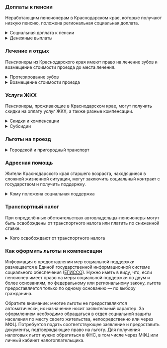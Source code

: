 ### Доплаты к пенсии
Неработающим пенсионерам в Краснодарском крае, которые получают низкую пенсию, положена региональная социальная доплата. 

<details>
<summary>Социальная доплата к пенсии</summary>
В Краснодарском крае региональный прожиточный минимум пенсионера не превышает общефедеральный. Неработающим пенсионерам с низким размером пенсии полагается федеральная социальная доплата к пенсии — до прожиточного минимума пенсионера в РФ. В 2021 году эта сумма [составляет](https://pfr.gov.ru/grazhdanam/pensionres/soc_doplata/~7905) 10 022 рубля. Для назначения этой выплаты необходимо обращаться в территориальное отделение Пенсионного фонда (ПФР) по месту жительства. С 2022 года доплата будет назначаться автоматически.
</details>
<details>
<summary>Денежные выплаты</summary>
В Краснодарском крае пенсионерам, относящимся к льготной категории, полагаются денежные выплаты, которые регулярно индексируются. [Краснодарские](https://krasnodarpravo.ru/zakon/2004-12-15-n-808-kz/) ветераны труда и военной службы ежемесячно получают 594 рубля. Ежемесячная денежная выплата (ЕДВ) труженикам тыла, реабилитированным и пострадавшим от репрессий пенсионерам составляет 861 рубль.
</details>


### Лечение и отдых
Пенсионеры из Краснодарского края имеют право на лечение зубов и возмещение стоимости проезда до места лечения.
<details>
<summary>Протезирование зубов</summary>
Бесплатное изготовление и ремонт зубных протезов полагается краснодарским труженикам тыла, ветеранам труда и военной службы, а также реабилитированным и пострадавшим от репрессий пенсионерам. Бесплатное зубопротезирование можно получить только при [сложных](https://krasnodarpravo.ru/zakon/2004-12-15-n-808-kz/) клинических случаях. Льгота не распространяется на протезы из драгоценных металлов и металлокерамики.
</details>
<details>
<summary> Возмещение стоимости проезда </summary>
В Краснодарском крае пенсионерам, страдающим хронической почечной недостаточностью, возмещаются расходы на оплату проезда на транспорте к месту проведения гемодиализа и обратно. Краснодарским инвалидам по зрению I группы, а также сопровождающим их лицам компенсируются расходы на проезд к месту проведения реабилитации и обратно, на автомобильном транспорте и поездах дальнего следования (плацкарт и купейные вагоны).
</details>

### Услуги ЖКХ
Пенсионеры, проживающие в Краснодарском крае, могут получить скидки на оплату услуг ЖКХ, а также разные компенсации. 
<details>
<summary>Скидки и компенсации</summary>
Краснодарским ветеранам труда и военной службы, реабилитированным и пострадавшим от репрессий пенсионерам компенсируется 50% платы за жилое помещение, коммунальные услуги и взносов за капремонт.

Одинокие неработающие пенсионеры после 70 лет освобождаются от взносов на капремонт на 50%, а с 80-летнего возраста — полностью. Льгота полагается также пенсионерам этого возраста, семья которых состоит из неработающих граждан пенсионного возраста (мужчины — старше 60 лет, женщины — 55), а также из инвалидов I и II групп.
</details>
<details>
<summary>Субсидии</summary>
Пенсионеры могут получить субсидию на оплату услуг ЖКХ при тратах на «коммуналку» более 22% совокупного дохода семьи.
</details>

### Льготы на проезд
<details>
<summary>Городской и пригородный транспорт</summary>
В [Краснодарском](http://sznkuban.ru/upload/iblock/58e/zakon_987-KZ.pdf) крае льготы на проезд предоставляются пенсионерам, а также мужчинам, достигшим возраста 60 лет, и женщинам — 55 лет, если их доход не превышает двух прожиточных минимумов. Пенсионерам старше 80 лет льготы предоставляются независимо от уровня доходов.

Краснодарские пенсионеры на все виды городского пассажирского транспорта приобретают проездные документы по льготной стоимости. На пригородных электричках и автомобильном транспорте проезд предоставляется с 50-процентной скидкой по талонам. Они выдаются отделом соцзащиты единовременно до конца года, по 18 талонов на квартал.
</details>

### Адресная помощь
Жители Краснодарского края старшего возраста, находящиеся в сложной жизненной ситуации, могут заключить социальный контракт с государством и получить поддержку.
<details>
<summary>Кому положена социальная поддержка</summary>
Пенсионерам, оказавшимся в трудной жизненной ситуации по не зависящим от них причинам или в связи со стихийным бедствием, экстремальной ситуацией, оказывается адресная помощь. Она предоставляется путём выплаты пособий либо в натуральной форме (обеспечение одеждой, обувью, лекарствами, организация лечения и ухода, проведение ремонта жилья или установка приборов учёта и пр.). С нуждающимися пенсионерами может быть заключён социальный контракт.
</details>

### Транспортный налог
При определённых обстоятельствах автовладельцы-пенсионеры могут быть освобождены от транспортного налога или платить по сниженной ставке. 
<details>
<summary>Кого освобождают от транспортного налога</summary>
В [Краснодарском](https://www.nalog.gov.ru/rn77/service/tax/d1113262/) крае от уплаты транспортного налога на автомобиль мощностью до 150 л. с., мотоцикл (мотороллер) — до 35 л. с. и моторную лодку — до 20 л. с. полностью освобождены инвалиды I и II групп, ветераны ВОВ и боевых действий, чернобыльцы и приравненные к ним категории. Мужчины, достигшие возраста 60 лет, а женщины — 55 лет, платят налог на такие транспортные средства в размере 50%.
</details>

### Как оформить льготы и компенсации 
Информация о предоставлении мер социальной поддержки размещается в Единой государственной информационной системе социального обеспечения ([ЕГИССО](http://egisso.ru/site/client/#/)). Нужно иметь в виду, что, если пенсионер имеет право на меры социальной поддержки по двум и более основаниям, по федеральному или региональному закону, льгота предоставляется только по одному основанию — по выбору гражданина.

Обратите внимание: многие льготы не предоставляются автоматически, их назначение носит заявительный характер. За оформлением необходимо обращаться в отдел социальной защиты населения по месту своего жительства, непосредственно или через МФЦ. Потребуется подать соответствующее заявление и предоставить документы, подтверждающие право на льготу. Для получения налоговых льгот нужно обратиться в ФНС, в том числе через МФЦ или личный кабинет налогоплательщика.
